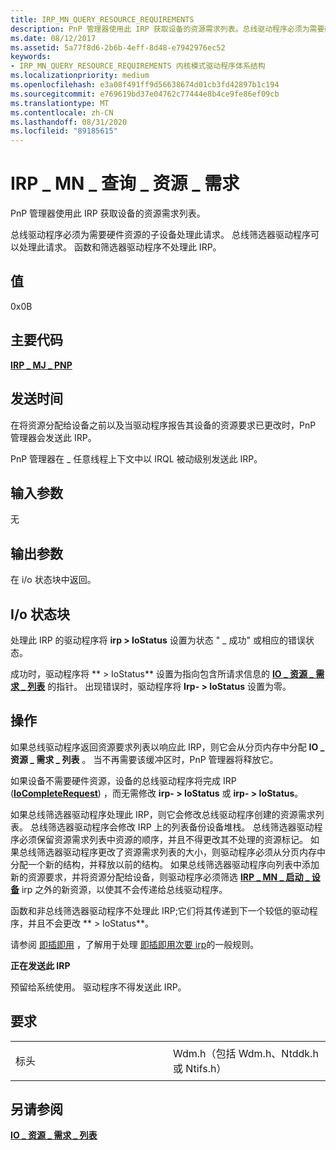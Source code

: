```yaml
---
title: IRP_MN_QUERY_RESOURCE_REQUIREMENTS
description: PnP 管理器使用此 IRP 获取设备的资源需求列表。总线驱动程序必须为需要硬件资源的子设备处理此请求。
ms.date: 08/12/2017
ms.assetid: 5a77f8d6-2b6b-4eff-8d48-e7942976ec52
keywords:
- IRP_MN_QUERY_RESOURCE_REQUIREMENTS 内核模式驱动程序体系结构
ms.localizationpriority: medium
ms.openlocfilehash: e3a08f491ff9d56638674d01cb3fd42897b1c194
ms.sourcegitcommit: e769619bd37e04762c77444e8b4ce9fe86ef09cb
ms.translationtype: MT
ms.contentlocale: zh-CN
ms.lasthandoff: 08/31/2020
ms.locfileid: "89185615"
---
```

# <a name="irp_mn_query_resource_requirements"></a>IRP \_ MN \_ 查询 \_ 资源 \_ 需求


PnP 管理器使用此 IRP 获取设备的资源需求列表。

总线驱动程序必须为需要硬件资源的子设备处理此请求。 总线筛选器驱动程序可以处理此请求。 函数和筛选器驱动程序不处理此 IRP。

## <a name="value"></a>值

0x0B

<a name="major-code"></a>主要代码
----------

[**IRP \_ MJ \_ PNP**](irp-mj-pnp.md)

<a name="when-sent"></a>发送时间
---------

在将资源分配给设备之前以及当驱动程序报告其设备的资源要求已更改时，PnP 管理器会发送此 IRP。

PnP 管理器在 \_ 任意线程上下文中以 IRQL 被动级别发送此 IRP。

## <a name="input-parameters"></a>输入参数


无

## <a name="output-parameters"></a>输出参数


在 i/o 状态块中返回。

## <a name="io-status-block"></a>I/o 状态块


处理此 IRP 的驱动程序将 **irp &gt; IoStatus** 设置为状态 " \_ 成功" 或相应的错误状态。

成功时，驱动程序将 ** &gt; IoStatus** 设置为指向包含所请求信息的 [**IO \_ 资源 \_ 需求 \_ 列表**](/windows-hardware/drivers/ddi/wdm/ns-wdm-_io_resource_requirements_list) 的指针。 出现错误时，驱动程序将 **Irp- &gt; IoStatus** 设置为零。

<a name="operation"></a>操作
---------

如果总线驱动程序返回资源要求列表以响应此 IRP，则它会从分页内存中分配 **IO \_ 资源 \_ 需求 \_ 列表** 。 当不再需要该缓冲区时，PnP 管理器将释放它。

如果设备不需要硬件资源，设备的总线驱动程序将完成 IRP ([**IoCompleteRequest**](/windows-hardware/drivers/ddi/wdm/nf-wdm-iocompleterequest)) ，而无需修改 **irp- &gt; IoStatus** 或 **irp- &gt; IoStatus**。

如果总线筛选器驱动程序处理此 IRP，则它会修改总线驱动程序创建的资源需求列表。 总线筛选器驱动程序会修改 IRP 上的列表备份设备堆栈。 总线筛选器驱动程序必须保留资源需求列表中资源的顺序，并且不得更改其不处理的资源标记。 如果总线筛选器驱动程序更改了资源需求列表的大小，则驱动程序必须从分页内存中分配一个新的结构，并释放以前的结构。 如果总线筛选器驱动程序向列表中添加新的资源要求，并将资源分配给设备，则驱动程序必须筛选 [**IRP \_ MN \_ 启动 \_ 设备**](irp-mn-start-device.md) irp 之外的新资源，以使其不会传递给总线驱动程序。

函数和非总线筛选器驱动程序不处理此 IRP;它们将其传递到下一个较低的驱动程序，并且不会更改 ** &gt; IoStatus**。

请参阅 [即插即用](https://docs.microsoft.com/windows-hardware/drivers/kernel/implementing-plug-and-play) ，了解用于处理 [即插即用次要 irp](plug-and-play-minor-irps.md)的一般规则。

**正在发送此 IRP**

预留给系统使用。 驱动程序不得发送此 IRP。

<a name="requirements"></a>要求
------------

<table>
<colgroup>
<col width="50%" />
<col width="50%" />
</colgroup>
<tbody>
<tr class="odd">
<td><p>标头</p></td>
<td>Wdm.h（包括 Wdm.h、Ntddk.h 或 Ntifs.h）</td>
</tr>
</tbody>
</table>

## <a name="see-also"></a>另请参阅


[**IO \_ 资源 \_ 需求 \_ 列表**](/windows-hardware/drivers/ddi/wdm/ns-wdm-_io_resource_requirements_list)

 

